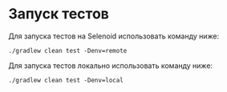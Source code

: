 # Запуск тестов
Для запуска тестов на Selenoid использовать команду ниже:
```
./gradlew clean test -Denv=remote
```

Для запуска тестов локально использовать команду ниже:
```
./gradlew clean test -Denv=local
```